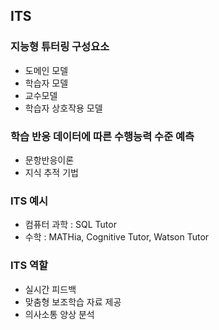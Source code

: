 ## ITS 
### 지능형 튜터링 구성요소
* 도메인 모델
* 학습자 모델
* 교수모델
* 학습자 상호작용 모델

### 학습 반응 데이터에 따른 수행능력 수준 예측
* 문항반응이론
* 지식 추적 기법
### ITS 예시
* 컴퓨터 과학 : SQL Tutor
* 수학 : MATHia, Cognitive Tutor, Watson Tutor

### ITS 역할 
* 실시간 피드백
* 맞춤형 보조학습 자료 제공
* 의사소통 양상 분석